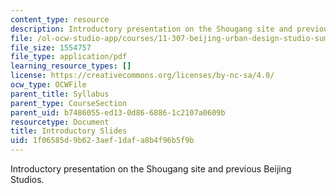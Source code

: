 ```yaml
---
content_type: resource
description: Introductory presentation on the Shougang site and previous Beijing Studios.
file: /ol-ocw-studio-app/courses/11-307-beijing-urban-design-studio-summer-2008/1f06585d9b623aef1dafa8b4f96b5f9b_shougang.pdf
file_size: 1554757
file_type: application/pdf
learning_resource_types: []
license: https://creativecommons.org/licenses/by-nc-sa/4.0/
ocw_type: OCWFile
parent_title: Syllabus
parent_type: CourseSection
parent_uid: b7486055-ed13-0d86-6886-1c2107a0609b
resourcetype: Document
title: Introductory Slides
uid: 1f06585d-9b62-3aef-1daf-a8b4f96b5f9b
---
```

Introductory presentation on the Shougang site and previous Beijing Studios.